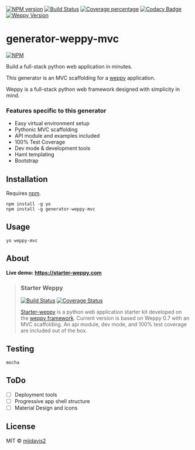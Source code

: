 [![NPM version][npm-image]][npm-url] 
[![Build Status][travis-image]][travis-url] 
[![Coverage percentage][coveralls-image]][coveralls-url] 
[![Codacy Badge][codacy-image]][codacy-url]
[![Weppy Version](https://img.shields.io/badge/weppy-0.7.5-blue.svg)](https://github.com/gi0baro/weppy)

# generator-weppy-mvc
 
[![NPM][npm-info-image]][npm-info-url]

Build a full-stack python web application in minutes.

This generator is an MVC scaffolding for a [weppy](https://github.com/gi0baro/weppy) application.

Weppy is a full-stack python web framework designed with simplicity in mind. 

### Features specific to this generator
- Easy virtual environment setup
- Pythonic MVC scaffolding
- API module and examples included
- 100% Test Coverage
- Dev mode & development tools
- Haml templating
- Bootstrap

## Installation

Requires [npm](https://www.npmjs.com/).

```
npm install -g yo
npm install -g generator-weppy-mvc
```

## Usage

```
yo weppy-mvc
```

## About

**Live demo: https://starter-weppy.com**

> ### Starter Weppy
> [![Build Status][starter-weppy-travis-img]][starter-weppy-travis-url] [![Coverage Status][st-weppy-coveralls-image]][st-weppy-coveralls-url]
> 
> [Starter-weppy](https://github.com/mijdavis2/starter_weppy) is a 
python web application starter kit developed on the [weppy framework](https://github.com/gi0baro/weppy). 
> Current version is based on Weppy 0.7 with an MVC scaffolding. 
An api module, dev mode, and 100% test coverage are included out of the box.


## Testing

``` 
mocha
```

## ToDo
- [ ] Deployment tools
- [ ] Progressive app shell structure
- [ ] Material Design and icons

## License

MIT © [mijdavis2](http://mdavisinsc.com)


[npm-image]: https://badge.fury.io/js/generator-weppy-mvc.svg
[npm-url]: https://npmjs.org/package/generator-weppy-mvc
[travis-image]: https://travis-ci.org/mijdavis2/generator-weppy-mvc.svg?branch=master
[travis-url]: https://travis-ci.org/mijdavis2/generator-weppy-mvc
[coveralls-image]: https://coveralls.io/repos/mijdavis2/generator-weppy-mvc/badge.svg
[coveralls-url]: https://coveralls.io/r/mijdavis2/generator-weppy-mvc
[codacy-image]: https://api.codacy.com/project/badge/Grade/ce0ad20ca59947af86b0f17a5779c804
[codacy-url]: https://www.codacy.com/app/mijdavis2/generator-weppy-mvc?utm_source=github.com&amp;utm_medium=referral&amp;utm_content=mijdavis2/generator-weppy-mvc&amp;utm_campaign=Badge_Grade
[npm-info-image]: https://nodei.co/npm/generator-weppy-mvc.png?downloads=true&downloadRank=true&stars=true
[npm-info-url]: https://nodei.co/npm/generator-weppy-mvc/
[starter-weppy-travis-img]: https://travis-ci.org/mijdavis2/starter_weppy.svg?branch=master
[starter-weppy-travis-url]: https://travis-ci.org/mijdavis2/starter_weppy
[st-weppy-coveralls-image]: https://coveralls.io/repos/mijdavis2/starter_weppy/badge.svg
[st-weppy-coveralls-url]: https://coveralls.io/r/mijdavis2/starter_weppy
